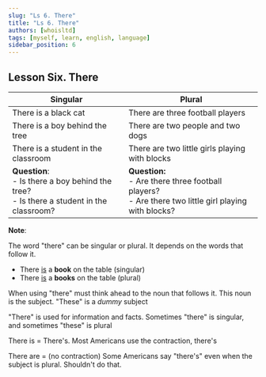 ```yaml
---
slug: "Ls 6. There"
title: "Ls 6. There"
authors: [whoisltd]
tags: [myself, learn, english, language]
sidebar_position: 6
---
```


## Lesson Six. There

| **Singular**                                                 | **Plural**                                                   |
| ------------------------------------------------------------ | ------------------------------------------------------------ |
| There is a black cat                                         | There are three football players                             |
| There is a boy behind the tree                               | There are two people and two dogs                            |
| There is a student in the classroom                          | There are two little girls playing with blocks               |
| **Question**:<br />- Is there a boy behind the tree?<br />- Is there a student in the classroom? | **Question:**<br />- Are there three football players?<br />- Are there two little girl playing with blocks? |

**Note**:

The word "there" can be singular or plural. It depends on the words that follow it.

- There <u>is</u> a **book** on the table (singular)
- There <u>is</u> a **books** on the table (plural)

When using "there" must think ahead to the noun that follows it. This noun is the subject. "These" is a *dummy* subject

"There" is used for information and facts. Sometimes "there" is singular, and sometimes "these" is plural

There is = There's. Most Americans use the contraction, there's

There are = (no contraction) Some Americans say "there's" even when the subject is plural. Shouldn't do that.
